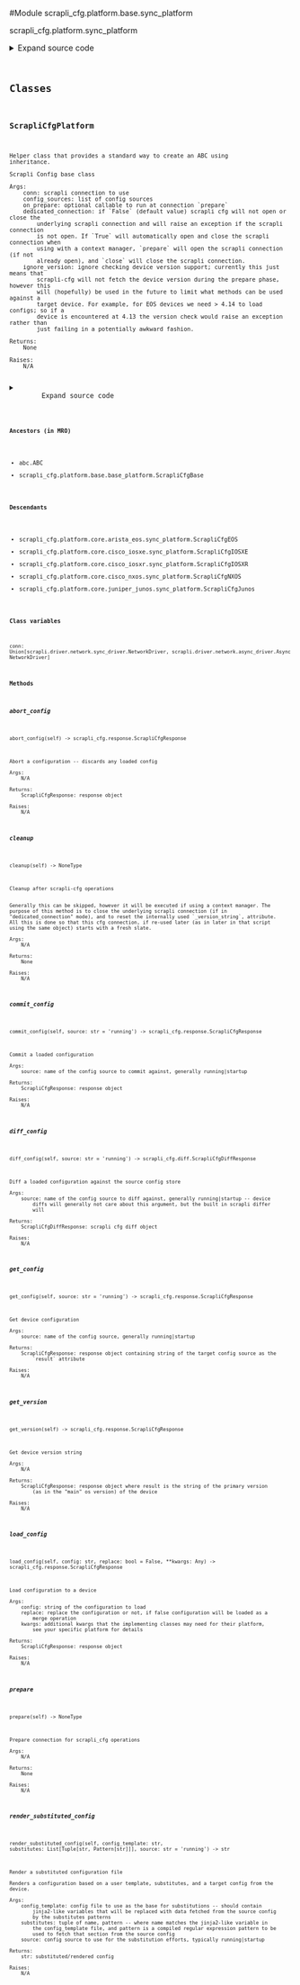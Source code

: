 <link rel="preload stylesheet" as="style" href="https://cdnjs.cloudflare.com/ajax/libs/10up-sanitize.css/11.0.1/sanitize.min.css" integrity="sha256-PK9q560IAAa6WVRRh76LtCaI8pjTJ2z11v0miyNNjrs=" crossorigin>
<link rel="preload stylesheet" as="style" href="https://cdnjs.cloudflare.com/ajax/libs/10up-sanitize.css/11.0.1/typography.min.css" integrity="sha256-7l/o7C8jubJiy74VsKTidCy1yBkRtiUGbVkYBylBqUg=" crossorigin>
<link rel="stylesheet preload" as="style" href="https://cdnjs.cloudflare.com/ajax/libs/highlight.js/10.1.1/styles/github.min.css" crossorigin>
<script defer src="https://cdnjs.cloudflare.com/ajax/libs/highlight.js/10.1.1/highlight.min.js" integrity="sha256-Uv3H6lx7dJmRfRvH8TH6kJD1TSK1aFcwgx+mdg3epi8=" crossorigin></script>
<script>window.addEventListener('DOMContentLoaded', () => hljs.initHighlighting())</script>















#Module scrapli_cfg.platform.base.sync_platform

scrapli_cfg.platform.sync_platform

<details class="source">
    <summary>
        <span>Expand source code</span>
    </summary>
    <pre>
        <code class="python">
"""scrapli_cfg.platform.sync_platform"""
from abc import ABC, abstractmethod
from types import TracebackType
from typing import Any, Callable, List, Optional, Pattern, Tuple, Type

from scrapli.driver import NetworkDriver
from scrapli_cfg.diff import ScrapliCfgDiffResponse
from scrapli_cfg.exceptions import ScrapliCfgException
from scrapli_cfg.platform.base.base_platform import ScrapliCfgBase
from scrapli_cfg.response import ScrapliCfgResponse


class ScrapliCfgPlatform(ABC, ScrapliCfgBase):
    def __init__(
        self,
        conn: NetworkDriver,
        config_sources: List[str],
        on_prepare: Optional[Callable[..., Any]],
        dedicated_connection: bool,
        ignore_version: bool,
    ) -> None:
        """
        Scrapli Config base class

        Args:
            conn: scrapli connection to use
            config_sources: list of config sources
            on_prepare: optional callable to run at connection `prepare`
            dedicated_connection: if `False` (default value) scrapli cfg will not open or close the
                underlying scrapli connection and will raise an exception if the scrapli connection
                is not open. If `True` will automatically open and close the scrapli connection when
                using with a context manager, `prepare` will open the scrapli connection (if not
                already open), and `close` will close the scrapli connection.
            ignore_version: ignore checking device version support; currently this just means that
                scrapli-cfg will not fetch the device version during the prepare phase, however this
                will (hopefully) be used in the future to limit what methods can be used against a
                target device. For example, for EOS devices we need > 4.14 to load configs; so if a
                device is encountered at 4.13 the version check would raise an exception rather than
                just failing in a potentially awkward fashion.

        Returns:
            None

        Raises:
            N/A

        """
        self.conn: NetworkDriver = conn
        self.dedicated_connection = dedicated_connection

        self.on_prepare = on_prepare

        super().__init__(config_sources=config_sources, ignore_version=ignore_version)

    def __enter__(self) -> "ScrapliCfgPlatform":
        """
        Enter method for context manager

        Args:
            N/A

        Returns:
            ScrapliCfg: opened ScrapliCfg object

        Raises:
            N/A

        """
        self.prepare()
        return self

    def __exit__(
        self,
        exception_type: Optional[Type[BaseException]],
        exception_value: Optional[BaseException],
        traceback: Optional[TracebackType],
    ) -> None:
        """
        Exit method to cleanup for context manager

        Args:
            exception_type: exception type being raised
            exception_value: message from exception being raised
            traceback: traceback from exception being raised

        Returns:
            None

        Raises:
            N/A

        """
        self.cleanup()

    def _open(self) -> None:
        """
        Handle opening (or raising exception if not open) of underlying scrapli connection

        Args:
            N/A

        Returns:
            None

        Raises:
            ScrapliCfgException: if scrapli connection is not open and auto_open_connection is False

        """
        if self.conn.isalive():
            return

        if self.dedicated_connection:
            self.logger.info(
                "underlying scrapli connection is not alive... opening scrapli connection"
            )
            self.conn.open()
            return

        raise ScrapliCfgException(
            "underlying scrapli connection is not open and `dedicated_connection` is False, "
            "cannot continue!"
        )

    def _close(self) -> None:
        """
        Close the scrapli connection

        Args:
            N/A

        Returns:
            None

        Raises:
            N/A

        """
        if self.dedicated_connection is True and self.conn.isalive():
            self.logger.info("dedicated_connection is True, closing scrapli connection")
            self.conn.close()

    def prepare(self) -> None:
        """
        Prepare connection for scrapli_cfg operations

        Args:
            N/A

        Returns:
            None

        Raises:
            N/A

        """
        self.logger.info("preparing scrapli_cfg connection")

        self._open()

        if self.ignore_version is False:
            self.logger.debug("ignore_version is False, fetching device version")
            version_response = self.get_version()
            self._validate_and_set_version(version_response=version_response)

        if self.on_prepare is not None:
            self.logger.debug("on_prepare provided, executing now")
            self.on_prepare(self)

    def cleanup(self) -> None:
        """
        Cleanup after scrapli-cfg operations


        Generally this can be skipped, however it will be executed if using a context manager. The
        purpose of this method is to close the underlying scrapli connection (if in
        "dedicated_connection" mode), and to reset the internally used `_version_string`, attribute.
        All this is done so that this cfg connection, if re-used later (as in later in that script
        using the same object) starts with a fresh slate.

        Args:
            N/A

        Returns:
            None

        Raises:
            N/A

        """
        self._close()

        # reset the version string/prepare flag so we know we need to re-fetch/re-run if user
        # re-opens connection
        self._version_string = ""
        self._prepared = False

        # this has *probably* been reset already, but reset it just in case user re-opens connection
        # we can have a clean slate to work with
        try:
            self._reset_config_session()  # type: ignore
        except AttributeError:
            pass

    @abstractmethod
    def get_version(self) -> ScrapliCfgResponse:
        """
        Get device version string

        Args:
            N/A

        Returns:
            ScrapliCfgResponse: response object where result is the string of the primary version
                (as in the "main" os version) of the device

        Raises:
            N/A

        """

    @abstractmethod
    def get_config(self, source: str = "running") -> ScrapliCfgResponse:
        """
        Get device configuration

        Args:
            source: name of the config source, generally running|startup

        Returns:
            ScrapliCfgResponse: response object containing string of the target config source as the
                `result` attribute

        Raises:
            N/A

        """

    @abstractmethod
    def load_config(self, config: str, replace: bool = False, **kwargs: Any) -> ScrapliCfgResponse:
        """
        Load configuration to a device

        Args:
            config: string of the configuration to load
            replace: replace the configuration or not, if false configuration will be loaded as a
                merge operation
            kwargs: additional kwargs that the implementing classes may need for their platform,
                see your specific platform for details

        Returns:
            ScrapliCfgResponse: response object

        Raises:
            N/A

        """

    @abstractmethod
    def abort_config(self) -> ScrapliCfgResponse:
        """
        Abort a configuration -- discards any loaded config

        Args:
            N/A

        Returns:
            ScrapliCfgResponse: response object

        Raises:
            N/A

        """

    @abstractmethod
    def commit_config(self, source: str = "running") -> ScrapliCfgResponse:
        """
        Commit a loaded configuration

        Args:
            source: name of the config source to commit against, generally running|startup

        Returns:
            ScrapliCfgResponse: response object

        Raises:
            N/A

        """

    @abstractmethod
    def diff_config(self, source: str = "running") -> ScrapliCfgDiffResponse:
        """
        Diff a loaded configuration against the source config store

        Args:
            source: name of the config source to diff against, generally running|startup -- device
                diffs will generally not care about this argument, but the built in scrapli differ
                will

        Returns:
            ScrapliCfgDiffResponse: scrapli cfg diff object

        Raises:
            N/A

        """

    def render_substituted_config(
        self,
        config_template: str,
        substitutes: List[Tuple[str, Pattern[str]]],
        source: str = "running",
    ) -> str:
        """
        Render a substituted configuration file

        Renders a configuration based on a user template, substitutes, and a target config from the
        device.

        Args:
            config_template: config file to use as the base for substitutions -- should contain
                jinja2-like variables that will be replaced with data fetched from the source config
                by the substitutes patterns
            substitutes: tuple of name, pattern -- where name matches the jinja2-like variable in
                the config_template file, and pattern is a compiled regular expression pattern to be
                used to fetch that section from the source config
            source: config source to use for the substitution efforts, typically running|startup

        Returns:
            str: substituted/rendered config

        Raises:
            N/A

        """
        self.logger.info("fetching configuration and replacing with provided substitutes")

        source_config = self.get_config(source=source)
        return self._render_substituted_config(
            config_template=config_template,
            substitutes=substitutes,
            source_config=source_config.result,
        )
        </code>
    </pre>
</details>




## Classes

### ScrapliCfgPlatform


```text
Helper class that provides a standard way to create an ABC using
inheritance.

Scrapli Config base class

Args:
    conn: scrapli connection to use
    config_sources: list of config sources
    on_prepare: optional callable to run at connection `prepare`
    dedicated_connection: if `False` (default value) scrapli cfg will not open or close the
        underlying scrapli connection and will raise an exception if the scrapli connection
        is not open. If `True` will automatically open and close the scrapli connection when
        using with a context manager, `prepare` will open the scrapli connection (if not
        already open), and `close` will close the scrapli connection.
    ignore_version: ignore checking device version support; currently this just means that
        scrapli-cfg will not fetch the device version during the prepare phase, however this
        will (hopefully) be used in the future to limit what methods can be used against a
        target device. For example, for EOS devices we need > 4.14 to load configs; so if a
        device is encountered at 4.13 the version check would raise an exception rather than
        just failing in a potentially awkward fashion.

Returns:
    None

Raises:
    N/A
```

<details class="source">
    <summary>
        <span>Expand source code</span>
    </summary>
    <pre>
        <code class="python">
class ScrapliCfgPlatform(ABC, ScrapliCfgBase):
    def __init__(
        self,
        conn: NetworkDriver,
        config_sources: List[str],
        on_prepare: Optional[Callable[..., Any]],
        dedicated_connection: bool,
        ignore_version: bool,
    ) -> None:
        """
        Scrapli Config base class

        Args:
            conn: scrapli connection to use
            config_sources: list of config sources
            on_prepare: optional callable to run at connection `prepare`
            dedicated_connection: if `False` (default value) scrapli cfg will not open or close the
                underlying scrapli connection and will raise an exception if the scrapli connection
                is not open. If `True` will automatically open and close the scrapli connection when
                using with a context manager, `prepare` will open the scrapli connection (if not
                already open), and `close` will close the scrapli connection.
            ignore_version: ignore checking device version support; currently this just means that
                scrapli-cfg will not fetch the device version during the prepare phase, however this
                will (hopefully) be used in the future to limit what methods can be used against a
                target device. For example, for EOS devices we need > 4.14 to load configs; so if a
                device is encountered at 4.13 the version check would raise an exception rather than
                just failing in a potentially awkward fashion.

        Returns:
            None

        Raises:
            N/A

        """
        self.conn: NetworkDriver = conn
        self.dedicated_connection = dedicated_connection

        self.on_prepare = on_prepare

        super().__init__(config_sources=config_sources, ignore_version=ignore_version)

    def __enter__(self) -> "ScrapliCfgPlatform":
        """
        Enter method for context manager

        Args:
            N/A

        Returns:
            ScrapliCfg: opened ScrapliCfg object

        Raises:
            N/A

        """
        self.prepare()
        return self

    def __exit__(
        self,
        exception_type: Optional[Type[BaseException]],
        exception_value: Optional[BaseException],
        traceback: Optional[TracebackType],
    ) -> None:
        """
        Exit method to cleanup for context manager

        Args:
            exception_type: exception type being raised
            exception_value: message from exception being raised
            traceback: traceback from exception being raised

        Returns:
            None

        Raises:
            N/A

        """
        self.cleanup()

    def _open(self) -> None:
        """
        Handle opening (or raising exception if not open) of underlying scrapli connection

        Args:
            N/A

        Returns:
            None

        Raises:
            ScrapliCfgException: if scrapli connection is not open and auto_open_connection is False

        """
        if self.conn.isalive():
            return

        if self.dedicated_connection:
            self.logger.info(
                "underlying scrapli connection is not alive... opening scrapli connection"
            )
            self.conn.open()
            return

        raise ScrapliCfgException(
            "underlying scrapli connection is not open and `dedicated_connection` is False, "
            "cannot continue!"
        )

    def _close(self) -> None:
        """
        Close the scrapli connection

        Args:
            N/A

        Returns:
            None

        Raises:
            N/A

        """
        if self.dedicated_connection is True and self.conn.isalive():
            self.logger.info("dedicated_connection is True, closing scrapli connection")
            self.conn.close()

    def prepare(self) -> None:
        """
        Prepare connection for scrapli_cfg operations

        Args:
            N/A

        Returns:
            None

        Raises:
            N/A

        """
        self.logger.info("preparing scrapli_cfg connection")

        self._open()

        if self.ignore_version is False:
            self.logger.debug("ignore_version is False, fetching device version")
            version_response = self.get_version()
            self._validate_and_set_version(version_response=version_response)

        if self.on_prepare is not None:
            self.logger.debug("on_prepare provided, executing now")
            self.on_prepare(self)

    def cleanup(self) -> None:
        """
        Cleanup after scrapli-cfg operations


        Generally this can be skipped, however it will be executed if using a context manager. The
        purpose of this method is to close the underlying scrapli connection (if in
        "dedicated_connection" mode), and to reset the internally used `_version_string`, attribute.
        All this is done so that this cfg connection, if re-used later (as in later in that script
        using the same object) starts with a fresh slate.

        Args:
            N/A

        Returns:
            None

        Raises:
            N/A

        """
        self._close()

        # reset the version string/prepare flag so we know we need to re-fetch/re-run if user
        # re-opens connection
        self._version_string = ""
        self._prepared = False

        # this has *probably* been reset already, but reset it just in case user re-opens connection
        # we can have a clean slate to work with
        try:
            self._reset_config_session()  # type: ignore
        except AttributeError:
            pass

    @abstractmethod
    def get_version(self) -> ScrapliCfgResponse:
        """
        Get device version string

        Args:
            N/A

        Returns:
            ScrapliCfgResponse: response object where result is the string of the primary version
                (as in the "main" os version) of the device

        Raises:
            N/A

        """

    @abstractmethod
    def get_config(self, source: str = "running") -> ScrapliCfgResponse:
        """
        Get device configuration

        Args:
            source: name of the config source, generally running|startup

        Returns:
            ScrapliCfgResponse: response object containing string of the target config source as the
                `result` attribute

        Raises:
            N/A

        """

    @abstractmethod
    def load_config(self, config: str, replace: bool = False, **kwargs: Any) -> ScrapliCfgResponse:
        """
        Load configuration to a device

        Args:
            config: string of the configuration to load
            replace: replace the configuration or not, if false configuration will be loaded as a
                merge operation
            kwargs: additional kwargs that the implementing classes may need for their platform,
                see your specific platform for details

        Returns:
            ScrapliCfgResponse: response object

        Raises:
            N/A

        """

    @abstractmethod
    def abort_config(self) -> ScrapliCfgResponse:
        """
        Abort a configuration -- discards any loaded config

        Args:
            N/A

        Returns:
            ScrapliCfgResponse: response object

        Raises:
            N/A

        """

    @abstractmethod
    def commit_config(self, source: str = "running") -> ScrapliCfgResponse:
        """
        Commit a loaded configuration

        Args:
            source: name of the config source to commit against, generally running|startup

        Returns:
            ScrapliCfgResponse: response object

        Raises:
            N/A

        """

    @abstractmethod
    def diff_config(self, source: str = "running") -> ScrapliCfgDiffResponse:
        """
        Diff a loaded configuration against the source config store

        Args:
            source: name of the config source to diff against, generally running|startup -- device
                diffs will generally not care about this argument, but the built in scrapli differ
                will

        Returns:
            ScrapliCfgDiffResponse: scrapli cfg diff object

        Raises:
            N/A

        """

    def render_substituted_config(
        self,
        config_template: str,
        substitutes: List[Tuple[str, Pattern[str]]],
        source: str = "running",
    ) -> str:
        """
        Render a substituted configuration file

        Renders a configuration based on a user template, substitutes, and a target config from the
        device.

        Args:
            config_template: config file to use as the base for substitutions -- should contain
                jinja2-like variables that will be replaced with data fetched from the source config
                by the substitutes patterns
            substitutes: tuple of name, pattern -- where name matches the jinja2-like variable in
                the config_template file, and pattern is a compiled regular expression pattern to be
                used to fetch that section from the source config
            source: config source to use for the substitution efforts, typically running|startup

        Returns:
            str: substituted/rendered config

        Raises:
            N/A

        """
        self.logger.info("fetching configuration and replacing with provided substitutes")

        source_config = self.get_config(source=source)
        return self._render_substituted_config(
            config_template=config_template,
            substitutes=substitutes,
            source_config=source_config.result,
        )
        </code>
    </pre>
</details>


#### Ancestors (in MRO)
- abc.ABC
- scrapli_cfg.platform.base.base_platform.ScrapliCfgBase
#### Descendants
- scrapli_cfg.platform.core.arista_eos.sync_platform.ScrapliCfgEOS
- scrapli_cfg.platform.core.cisco_iosxe.sync_platform.ScrapliCfgIOSXE
- scrapli_cfg.platform.core.cisco_iosxr.sync_platform.ScrapliCfgIOSXR
- scrapli_cfg.platform.core.cisco_nxos.sync_platform.ScrapliCfgNXOS
- scrapli_cfg.platform.core.juniper_junos.sync_platform.ScrapliCfgJunos
#### Class variables

    
`conn: Union[scrapli.driver.network.sync_driver.NetworkDriver, scrapli.driver.network.async_driver.AsyncNetworkDriver]`



#### Methods

    

##### abort_config
`abort_config(self) ‑> scrapli_cfg.response.ScrapliCfgResponse`

```text
Abort a configuration -- discards any loaded config

Args:
    N/A

Returns:
    ScrapliCfgResponse: response object

Raises:
    N/A
```



    

##### cleanup
`cleanup(self) ‑> NoneType`

```text
Cleanup after scrapli-cfg operations


Generally this can be skipped, however it will be executed if using a context manager. The
purpose of this method is to close the underlying scrapli connection (if in
"dedicated_connection" mode), and to reset the internally used `_version_string`, attribute.
All this is done so that this cfg connection, if re-used later (as in later in that script
using the same object) starts with a fresh slate.

Args:
    N/A

Returns:
    None

Raises:
    N/A
```



    

##### commit_config
`commit_config(self, source: str = 'running') ‑> scrapli_cfg.response.ScrapliCfgResponse`

```text
Commit a loaded configuration

Args:
    source: name of the config source to commit against, generally running|startup

Returns:
    ScrapliCfgResponse: response object

Raises:
    N/A
```



    

##### diff_config
`diff_config(self, source: str = 'running') ‑> scrapli_cfg.diff.ScrapliCfgDiffResponse`

```text
Diff a loaded configuration against the source config store

Args:
    source: name of the config source to diff against, generally running|startup -- device
        diffs will generally not care about this argument, but the built in scrapli differ
        will

Returns:
    ScrapliCfgDiffResponse: scrapli cfg diff object

Raises:
    N/A
```



    

##### get_config
`get_config(self, source: str = 'running') ‑> scrapli_cfg.response.ScrapliCfgResponse`

```text
Get device configuration

Args:
    source: name of the config source, generally running|startup

Returns:
    ScrapliCfgResponse: response object containing string of the target config source as the
        `result` attribute

Raises:
    N/A
```



    

##### get_version
`get_version(self) ‑> scrapli_cfg.response.ScrapliCfgResponse`

```text
Get device version string

Args:
    N/A

Returns:
    ScrapliCfgResponse: response object where result is the string of the primary version
        (as in the "main" os version) of the device

Raises:
    N/A
```



    

##### load_config
`load_config(self, config: str, replace: bool = False, **kwargs: Any) ‑> scrapli_cfg.response.ScrapliCfgResponse`

```text
Load configuration to a device

Args:
    config: string of the configuration to load
    replace: replace the configuration or not, if false configuration will be loaded as a
        merge operation
    kwargs: additional kwargs that the implementing classes may need for their platform,
        see your specific platform for details

Returns:
    ScrapliCfgResponse: response object

Raises:
    N/A
```



    

##### prepare
`prepare(self) ‑> NoneType`

```text
Prepare connection for scrapli_cfg operations

Args:
    N/A

Returns:
    None

Raises:
    N/A
```



    

##### render_substituted_config
`render_substituted_config(self, config_template: str, substitutes: List[Tuple[str, Pattern[str]]], source: str = 'running') ‑> str`

```text
Render a substituted configuration file

Renders a configuration based on a user template, substitutes, and a target config from the
device.

Args:
    config_template: config file to use as the base for substitutions -- should contain
        jinja2-like variables that will be replaced with data fetched from the source config
        by the substitutes patterns
    substitutes: tuple of name, pattern -- where name matches the jinja2-like variable in
        the config_template file, and pattern is a compiled regular expression pattern to be
        used to fetch that section from the source config
    source: config source to use for the substitution efforts, typically running|startup

Returns:
    str: substituted/rendered config

Raises:
    N/A
```